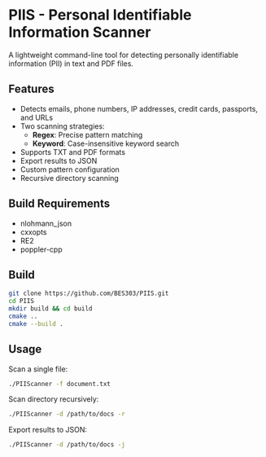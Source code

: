 # PIIS - Personal Identifiable Information Scanner

A lightweight command-line tool for detecting personally identifiable information (PII) in text and PDF files.

## Features

- Detects emails, phone numbers, IP addresses, credit cards, passports, and URLs
- Two scanning strategies:
  - **Regex**: Precise pattern matching
  - **Keyword**: Case-insensitive keyword search
- Supports TXT and PDF formats
- Export results to JSON
- Custom pattern configuration
- Recursive directory scanning

## Build Requirements
- nlohmann_json
- cxxopts
- RE2
- poppler-cpp

## Build

```bash
git clone https://github.com/BES303/PIIS.git
cd PIIS
mkdir build && cd build
cmake ..
cmake --build .
```

## Usage

Scan a single file:
```bash
./PIIScanner -f document.txt
```

Scan directory recursively:
```bash
./PIIScanner -d /path/to/docs -r
```

Export results to JSON:
```bash
./PIIScanner -d /path/to/docs -j
```
